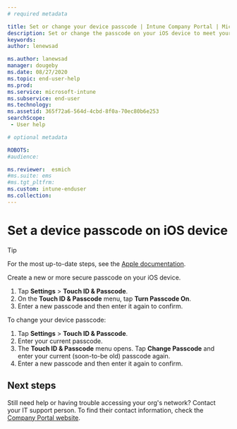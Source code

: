```yaml
---
# required metadata

title: Set or change your device passcode | Intune Company Portal | Microsoft Docs
description: Set or change the passcode on your iOS device to meet your organizations security requirements.
keywords:
author: lenewsad

ms.author: lanewsad
manager: dougeby
ms.date: 08/27/2020
ms.topic: end-user-help
ms.prod:
ms.service: microsoft-intune
ms.subservice: end-user
ms.technology:
ms.assetid: 365f72a6-564d-4cbd-8f0a-70ec80b6e253
searchScope:
 - User help

# optional metadata

ROBOTS:  
#audience:

ms.reviewer:  esmich
#ms.suite: ems
#ms.tgt_pltfrm:
ms.custom: intune-enduser 
ms.collection: 
---
```


# Set a device passcode on iOS device  

> [!TIP]
> For the most up-to-date steps, see the [Apple documentation](https://support.apple.com/HT204060). 

Create a new or more secure passcode on your iOS device.  

1. Tap **Settings** > **Touch ID & Passcode**.
2. On the **Touch ID & Passcode** menu, tap **Turn Passcode On**.
3. Enter a new passcode and then enter it again to confirm.  

To change your device passcode: 

1. Tap **Settings** > **Touch ID & Passcode**.
2. Enter your current passcode. 
3. The **Touch ID & Passcode** menu opens. Tap **Change Passcode** and enter your current (soon-to-be old) passcode again.  
4. Enter a new passcode and then enter it again to confirm.  


## Next steps  

Still need help or having trouble accessing your org's network? Contact your IT support person. To find their contact information, check the [Company Portal website](https://go.microsoft.com/fwlink/?linkid=2010980).  
